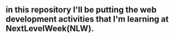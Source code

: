 ## in this repository I'll be putting the web development activities that I'm learning at NextLevelWeek(NLW).
